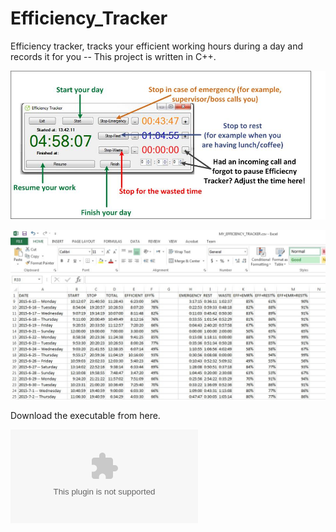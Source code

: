 # Efficiency_Tracker
Efficiency tracker, tracks your efficient working hours during a day and records it for you -- This project is written in C++.



![Program Window](https://github.com/imanfaraji/Efficiency_Tracker/blob/master/Eff_tracker_window.jpg "Program Window")


![Sample Recorded Result](https://github.com/imanfaraji/Efficiency_Tracker/blob/master/Eff_tracker_result.jpg "Sample Recorded Result")




Download the executable from here. 

![Sample Recorded Result](https://github.com/imanfaraji/Efficiency_Tracker/blob/master/Iman_Efficiency_Tracker_V5.exe)

